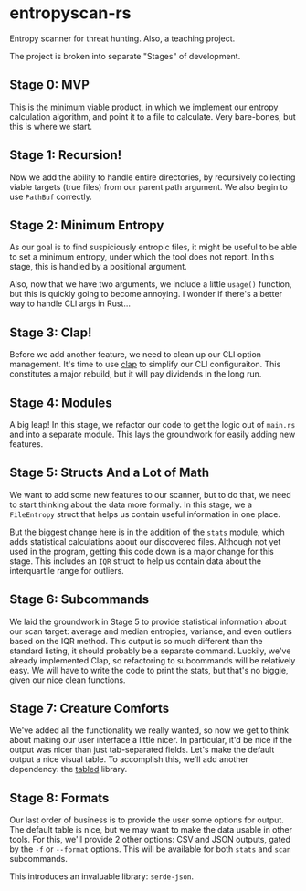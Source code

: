 # entropyscan-rs

Entropy scanner for threat hunting. Also, a teaching project.

The project is broken into separate "Stages" of development.

## Stage 0: MVP

This is the minimum viable product, in which we implement our entropy calculation algorithm, and point it to a file to calculate. Very bare-bones, but this is where we start.

## Stage 1: Recursion!

Now we add the ability to handle entire directories, by recursively collecting viable targets (true files) from our parent path argument. We also begin to use `PathBuf` correctly.

## Stage 2: Minimum Entropy

As our goal is to find suspiciously entropic files, it might be useful to be able to set a minimum entropy, under which the tool does not report. In this stage, this is handled by a positional argument.

Also, now that we have two arguments, we include a little `usage()` function, but this is quickly going to become annoying. I wonder if there's a better way to handle CLI args in Rust...

## Stage 3: Clap!

Before we add another feature, we need to clean up our CLI option management. It's time to use [clap](https://github.com/clap-rs/clap) to simplify our CLI configuraiton. This constitutes a major rebuild, but it will pay dividends in the long run.

## Stage 4: Modules

A big leap! In this stage, we refactor our code to get the logic out of `main.rs` and into a separate module. This lays the groundwork for easily adding new features.

## Stage 5: Structs And a Lot of Math

We want to add some new features to our scanner, but to do that, we need to start thinking about the data more formally. In this stage, we a `FileEntropy` struct that helps us contain useful information in one place.

But the biggest change here is in the addition of the `stats` module, which adds statistical calculations about our discovered files. Although not yet used in the program, getting this code down is a major change for this stage. This includes an `IQR` struct to help us contain data about the interquartile range for outliers.

## Stage 6: Subcommands

We laid the groundwork in Stage 5 to provide statistical information about our scan target: average and median entropies, variance, and even outliers based on the IQR method. This output is so much different than the standard listing, it should probably be a separate command. Luckily, we've already implemented Clap, so refactoring to subcommands will be relatively easy. We will have to write the code to print the stats, but that's no biggie, given our nice clean functions.

## Stage 7: Creature Comforts

We've added all the functionality we really wanted, so now we get to think about making our user interface a little nicer. In particular, it'd be nice if the output was nicer than just tab-separated fields. Let's make the default output a nice visual table. To accomplish this, we'll add another dependency: the [tabled](https://github.com/zhiburt/tabled) library.

## Stage 8: Formats

Our last order of business is to provide the user some options for output. The default table is nice, but we may want to make the data usable in other tools. For this, we'll provide 2 other options: CSV and JSON outputs, gated by the `-f` or `--format` options. This will be available for both `stats` and `scan` subcommands.

This introduces an invaluable library: `serde-json`.